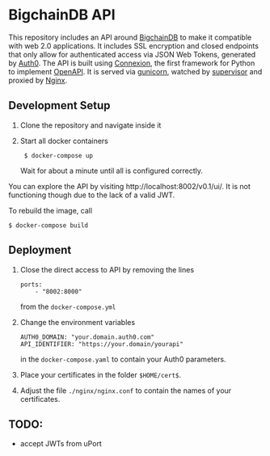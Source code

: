 # BigchainDB API

This repository includes an API around [BigchainDB](https://www.bigchaindb.com/) to make it compatible with web 2.0 applications. It includes SSL encryption and closed endpoints that only allow for authenticated access via JSON Web Tokens, generated by [Auth0](https://auth0.com/). The API is built using [Connexion](https://github.com/zalando/connexion), the first framework for Python to implement [OpenAPI](https://swagger.io/docs/specification/about/). It is served via [gunicorn](https://gunicorn.org/), watched by [supervisor](http://supervisord.org/) and proxied by [Nginx](https://www.nginx.com/).

## Development Setup

1. Clone the repository and navigate inside it

2. Start all docker containers

        $ docker-compose up
    Wait for about a minute until all is configured correctly.

You can explore the API by visiting http://localhost:8002/v0.1/ui/. It is not functioning though due to the lack of a valid JWT.

To rebuild the image, call

    $ docker-compose build

## Deployment

1. Close the direct access to API by removing the lines 
    ```
    ports:
        - "8002:8000"
    ```
    from the `docker-compose.yml`

2. Change the environment variables 
    ```
    AUTH0_DOMAIN: "your.domain.auth0.com"
    API_IDENTIFIER: "https://your.domain/yourapi"
    ```
    in the `docker-compose.yaml` to contain your Auth0 parameters.

3. Place your certificates in the folder `$HOME/cert$`.

4. Adjust the file `./nginx/nginx.conf` to contain the names of your certificates. 

## TODO:
* accept JWTs from uPort
